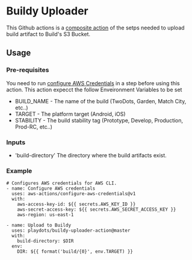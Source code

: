 # Buildy Uploader

This Github actions is a [composite action](https://docs.github.com/en/actions/creating-actions/creating-a-composite-run-steps-action) of the setps needed to upload build artifact to Build's S3 Bucket.

## Usage

### Pre-requisites
You need to run [configure AWS Credentials](https://github.com/aws-actions/configure-aws-credentials) in a step before using this action.
This action expecct the follow Enveironment Variables to be set
* BUILD_NAME - The name of the build (TwoDots, Garden, Match City, etc..)
* TARGET - The platform target (Android, iOS)
* STABILITY - The build stability tag (Prototype, Develop, Production, Prod-RC, etc..)

### Inputs

* 'build-directory' The directory where the build artifacts exist.

### Example

```
# Configures AWS credentials for AWS CLI.
- name: Configure AWS credentials
  uses: aws-actions/configure-aws-credentials@v1
  with:
    aws-access-key-id: ${{ secrets.AWS_KEY_ID }}
    aws-secret-access-key: ${{ secrets.AWS_SECRET_ACCESS_KEY }}
    aws-region: us-east-1

- name: Upload to Buildy
  uses: playdots/buildy-uploader-action@master
  with:
    build-directory: $DIR
  env:
    DIR: ${{ format('build/{0}', env.TARGET) }}
```
